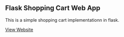 ## Flask Shopping Cart Web App

This is a simple shopping cart implementationn in flask.

[View Website](https://webassignku.herokuapp.com)

